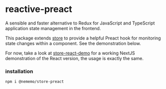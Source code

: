 # reactive-preact

A sensible and faster alternative to Redux for JavaScript and TypeScript application state management in the frontend.

This package extends [store](https://github.com/simon-robertson-shift/store) to provide a helpful Preact hook for monitoring state changes within a component. See the demonstration below.

For now, take a look at [store-react-demo](https://github.com/simon-robertson-shift/store-react-demo) for a working NextJS demonstration of the React version, the usage is exactly the same.

### installation

`npm i @nememo/store-preact`
